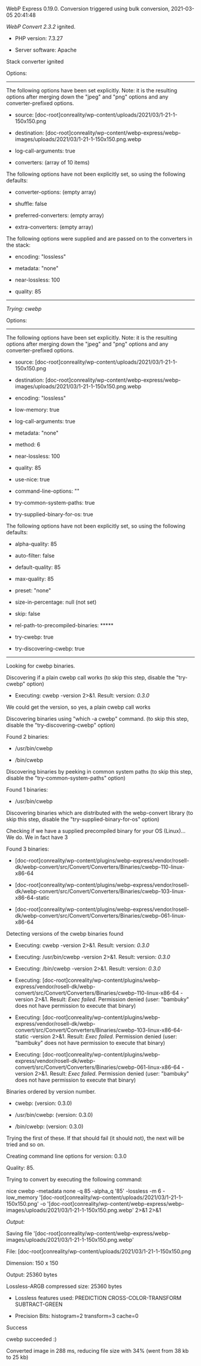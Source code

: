 WebP Express 0.19.0. Conversion triggered using bulk conversion, 2021-03-05 20:41:48

*WebP Convert 2.3.2*  ignited.
- PHP version: 7.3.27
- Server software: Apache

Stack converter ignited

Options:
------------
The following options have been set explicitly. Note: it is the resulting options after merging down the "jpeg" and "png" options and any converter-prefixed options.
- source: [doc-root]conreality/wp-content/uploads/2021/03/1-21-1-150x150.png
- destination: [doc-root]conreality/wp-content/webp-express/webp-images/uploads/2021/03/1-21-1-150x150.png.webp
- log-call-arguments: true
- converters: (array of 10 items)

The following options have not been explicitly set, so using the following defaults:
- converter-options: (empty array)
- shuffle: false
- preferred-converters: (empty array)
- extra-converters: (empty array)

The following options were supplied and are passed on to the converters in the stack:
- encoding: "lossless"
- metadata: "none"
- near-lossless: 100
- quality: 85
------------


*Trying: cwebp* 

Options:
------------
The following options have been set explicitly. Note: it is the resulting options after merging down the "jpeg" and "png" options and any converter-prefixed options.
- source: [doc-root]conreality/wp-content/uploads/2021/03/1-21-1-150x150.png
- destination: [doc-root]conreality/wp-content/webp-express/webp-images/uploads/2021/03/1-21-1-150x150.png.webp
- encoding: "lossless"
- low-memory: true
- log-call-arguments: true
- metadata: "none"
- method: 6
- near-lossless: 100
- quality: 85
- use-nice: true
- command-line-options: ""
- try-common-system-paths: true
- try-supplied-binary-for-os: true

The following options have not been explicitly set, so using the following defaults:
- alpha-quality: 85
- auto-filter: false
- default-quality: 85
- max-quality: 85
- preset: "none"
- size-in-percentage: null (not set)
- skip: false
- rel-path-to-precompiled-binaries: *****
- try-cwebp: true
- try-discovering-cwebp: true
------------

Looking for cwebp binaries.
Discovering if a plain cwebp call works (to skip this step, disable the "try-cwebp" option)
- Executing: cwebp -version 2>&1. Result: version: *0.3.0*
We could get the version, so yes, a plain cwebp call works
Discovering binaries using "which -a cwebp" command. (to skip this step, disable the "try-discovering-cwebp" option)
Found 2 binaries: 
- /usr/bin/cwebp
- /bin/cwebp
Discovering binaries by peeking in common system paths (to skip this step, disable the "try-common-system-paths" option)
Found 1 binaries: 
- /usr/bin/cwebp
Discovering binaries which are distributed with the webp-convert library (to skip this step, disable the "try-supplied-binary-for-os" option)
Checking if we have a supplied precompiled binary for your OS (Linux)... We do. We in fact have 3
Found 3 binaries: 
- [doc-root]conreality/wp-content/plugins/webp-express/vendor/rosell-dk/webp-convert/src/Convert/Converters/Binaries/cwebp-110-linux-x86-64
- [doc-root]conreality/wp-content/plugins/webp-express/vendor/rosell-dk/webp-convert/src/Convert/Converters/Binaries/cwebp-103-linux-x86-64-static
- [doc-root]conreality/wp-content/plugins/webp-express/vendor/rosell-dk/webp-convert/src/Convert/Converters/Binaries/cwebp-061-linux-x86-64
Detecting versions of the cwebp binaries found
- Executing: cwebp -version 2>&1. Result: version: *0.3.0*
- Executing: /usr/bin/cwebp -version 2>&1. Result: version: *0.3.0*
- Executing: /bin/cwebp -version 2>&1. Result: version: *0.3.0*
- Executing: [doc-root]conreality/wp-content/plugins/webp-express/vendor/rosell-dk/webp-convert/src/Convert/Converters/Binaries/cwebp-110-linux-x86-64 -version 2>&1. Result: *Exec failed*. Permission denied (user: "bambuky" does not have permission to execute that binary)
- Executing: [doc-root]conreality/wp-content/plugins/webp-express/vendor/rosell-dk/webp-convert/src/Convert/Converters/Binaries/cwebp-103-linux-x86-64-static -version 2>&1. Result: *Exec failed*. Permission denied (user: "bambuky" does not have permission to execute that binary)
- Executing: [doc-root]conreality/wp-content/plugins/webp-express/vendor/rosell-dk/webp-convert/src/Convert/Converters/Binaries/cwebp-061-linux-x86-64 -version 2>&1. Result: *Exec failed*. Permission denied (user: "bambuky" does not have permission to execute that binary)
Binaries ordered by version number.
- cwebp: (version: 0.3.0)
- /usr/bin/cwebp: (version: 0.3.0)
- /bin/cwebp: (version: 0.3.0)
Trying the first of these. If that should fail (it should not), the next will be tried and so on.
Creating command line options for version: 0.3.0
Quality: 85. 
Trying to convert by executing the following command:
nice cwebp -metadata none -q 85 -alpha_q '85' -lossless -m 6 -low_memory '[doc-root]conreality/wp-content/uploads/2021/03/1-21-1-150x150.png' -o '[doc-root]conreality/wp-content/webp-express/webp-images/uploads/2021/03/1-21-1-150x150.png.webp' 2>&1 2>&1

*Output:* 
Saving file '[doc-root]conreality/wp-content/webp-express/webp-images/uploads/2021/03/1-21-1-150x150.png.webp'
File:      [doc-root]conreality/wp-content/uploads/2021/03/1-21-1-150x150.png
Dimension: 150 x 150
Output:    25360 bytes
Lossless-ARGB compressed size: 25360 bytes
  * Lossless features used: PREDICTION CROSS-COLOR-TRANSFORM SUBTRACT-GREEN
  * Precision Bits: histogram=2 transform=3 cache=0

Success
cwebp succeeded :)

Converted image in 288 ms, reducing file size with 34% (went from 38 kb to 25 kb)
